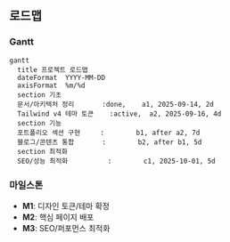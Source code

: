 ## 로드맵

### Gantt
```mermaid
gantt
  title 프로젝트 로드맵
  dateFormat  YYYY-MM-DD
  axisFormat  %m/%d
  section 기초
  문서/아키텍처 정리       :done,    a1, 2025-09-14, 2d
  Tailwind v4 테마 토큰    :active,  a2, 2025-09-16, 4d
  section 기능
  포트폴리오 섹션 구현     :        b1, after a2, 7d
  블로그/콘텐츠 통합       :        b2, after b1, 5d
  section 최적화
  SEO/성능 최적화          :        c1, 2025-10-01, 5d
```

### 마일스톤
- **M1**: 디자인 토큰/테마 확정
- **M2**: 핵심 페이지 배포
- **M3**: SEO/퍼포먼스 최적화